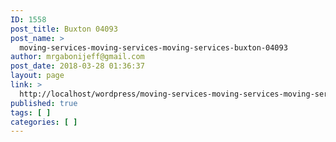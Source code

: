 ```yaml
---
ID: 1558
post_title: Buxton 04093
post_name: >
  moving-services-moving-services-moving-services-buxton-04093
author: mrgabonijeff@gmail.com
post_date: 2018-03-28 01:36:37
layout: page
link: >
  http://localhost/wordpress/moving-services-moving-services-moving-services-buxton-04093/
published: true
tags: [ ]
categories: [ ]
---
```


